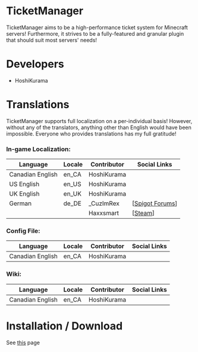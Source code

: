 # TicketManager
TicketManager aims to be a high-performance ticket system for Minecraft servers! Furthermore, it strives to be a fully-featured and granular plugin that should suit most servers' needs!

# Developers
* HoshiKurama  

# Translations
TicketManager supports full localization on a per-individual basis! However, without any of the translators, anything other than English would have been impossible. Everyone who provides translations has my full gratitude!
### In-game Localization: 
| Language | Locale | Contributor | Social Links |
| --- | --- | --- | --- |
| Canadian English | en_CA | HoshiKurama |  |
| US English | en_US | HoshiKurama |  |
| UK English | en_UK | HoshiKurama |  |
| German | de_DE | _CuzImRex | \[[Spigot Forums](https://www.spigotmc.org/members/_cuzimrex.230750/)\] |
|  |  | Haxxsmart | \[[Steam](https://steamcommunity.com/id/haxxsmart/)] |

### Config File: 
| Language | Locale | Contributor | Social Links |
| --- | --- | --- | --- |
| Canadian English | en_CA | HoshiKurama |  |

### Wiki:
| Language | Locale | Contributor | Social Links |
| --- | --- | --- | --- |
| Canadian English | en_CA | HoshiKurama |  |

# Installation / Download
See [this](https://github.com/HoshiKurama/TicketManager/wiki/TicketManager-8-Intro) page

